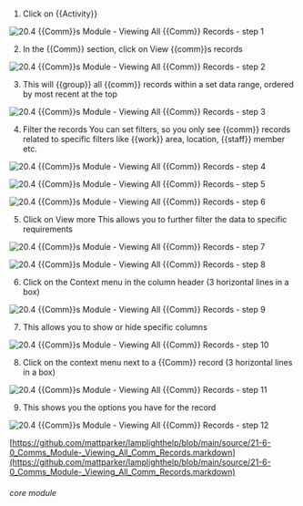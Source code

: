 # 

1. Click on {{Activity}}

![20.4 {{Comm}}s Module - Viewing All {{Comm}} Records - step 1](20.4_Communications_Module_-_Viewing_All_Communication_Records_im_1.png)

2. In the {{Comm}} section, click on View {{comm}}s records

![20.4 {{Comm}}s Module - Viewing All {{Comm}} Records - step 2](20.4_Communications_Module_-_Viewing_All_Communication_Records_im_2.png)

3. This will {{group}} all {{comm}} records within a set data range, ordered by most recent at the top

![20.4 {{Comm}}s Module - Viewing All {{Comm}} Records - step 3](20.4_Communications_Module_-_Viewing_All_Communication_Records_im_3.png)

4. Filter the records
You can set filters, so you only see {{comm}} records related to specific filters like {{work}} area, location, {{staff}} member etc.

![20.4 {{Comm}}s Module - Viewing All {{Comm}} Records - step 4](20.4_Communications_Module_-_Viewing_All_Communication_Records_im_4.png)

![20.4 {{Comm}}s Module - Viewing All {{Comm}} Records - step 5](20.4_Communications_Module_-_Viewing_All_Communication_Records_im_5.png)

![20.4 {{Comm}}s Module - Viewing All {{Comm}} Records - step 6](20.4_Communications_Module_-_Viewing_All_Communication_Records_im_6.png)

5. Click on View more
This allows you to further filter the data to specific requirements

![20.4 {{Comm}}s Module - Viewing All {{Comm}} Records - step 7](20.4_Communications_Module_-_Viewing_All_Communication_Records_im_7.png)

![20.4 {{Comm}}s Module - Viewing All {{Comm}} Records - step 8](20.4_Communications_Module_-_Viewing_All_Communication_Records_im_8.png)

6. Click on the Context menu in the column header (3 horizontal lines in a box)

![20.4 {{Comm}}s Module - Viewing All {{Comm}} Records - step 9](20.4_Communications_Module_-_Viewing_All_Communication_Records_im_9.png)

7. This allows you to show or hide specific columns

![20.4 {{Comm}}s Module - Viewing All {{Comm}} Records - step 10](20.4_Communications_Module_-_Viewing_All_Communication_Records_im_10.png)

8. Click on the context menu next to a {{Comm}} record (3 horizontal lines in a box)

![20.4 {{Comm}}s Module - Viewing All {{Comm}} Records - step 11](20.4_Communications_Module_-_Viewing_All_Communication_Records_im_11.png)

9. This shows you the options you have for the record

![20.4 {{Comm}}s Module - Viewing All {{Comm}} Records - step 12](20.4_Communications_Module_-_Viewing_All_Communication_Records_im_12.png)

[https://github.com/mattparker/lamplighthelp/blob/main/source/21-6-0_Comms_Module-_Viewing_All_Comm_Records.markdown](https://github.com/mattparker/lamplighthelp/blob/main/source/21-6-0_Comms_Module-_Viewing_All_Comm_Records.markdown)


###### core module
